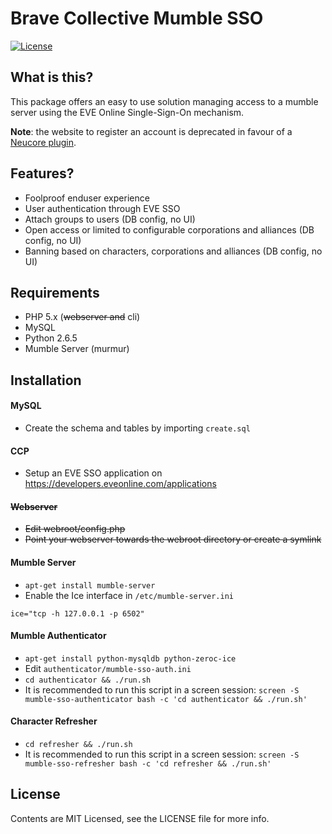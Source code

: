 Brave Collective Mumble SSO
===================

[![License](http://img.shields.io/badge/license-MIT-brightgreen.svg?style=flat-square)](https://tldrlegal.com/license/mit-license)

What is this?
-------------

This package offers an easy to use solution managing access to a mumble server using the EVE Online Single-Sign-On mechanism.

**Note**: the website to register an account is deprecated in favour of a
[Neucore plugin](https://github.com/bravecollective/neucore-plugin-mumble).

Features?
-------------

* Foolproof enduser experience
* User authentication through EVE SSO
* Attach groups to users (DB config, no UI)
* Open access or limited to configurable corporations and alliances (DB config, no UI)
* Banning based on characters, corporations and alliances (DB config, no UI)

Requirements
------------------

* PHP 5.x (~~webserver and~~ cli)
* MySQL
* Python 2.6.5
* Mumble Server (murmur)

Installation
------------------

#### MySQL
* Create the schema and tables by importing `create.sql`

#### CCP
* Setup an EVE SSO application on https://developers.eveonline.com/applications

#### ~~Webserver~~
* ~~Edit webroot/config.php~~
* ~~Point your webserver towards the webroot directory or create a symlink~~

#### Mumble Server
* `apt-get install mumble-server`
* Enable the Ice interface in `/etc/mumble-server.ini`
```
ice="tcp -h 127.0.0.1 -p 6502"
```

#### Mumble Authenticator
* `apt-get install python-mysqldb python-zeroc-ice`
* Edit `authenticator/mumble-sso-auth.ini`
* `cd authenticator && ./run.sh`
* It is recommended to run this script in a screen session: `screen -S mumble-sso-authenticator bash -c 'cd authenticator && ./run.sh'`

#### Character Refresher
* `cd refresher && ./run.sh`
* It is recommended to run this script in a screen session: `screen -S mumble-sso-refresher bash -c 'cd refresher && ./run.sh'`

License
------------------

Contents are MIT Licensed, see the LICENSE file for more info.
